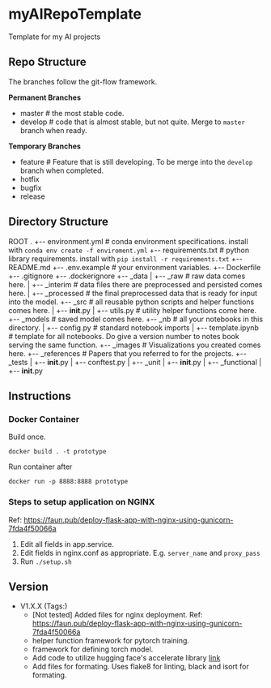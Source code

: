# myAIRepoTemplate
Template for my AI projects

## Repo Structure

The branches follow the git-flow framework.

**Permanent Branches**
- master  # the most stable code.
- develop  # code that is almost stable, but not quite. Merge to `master` branch when ready.

**Temporary Branches**
- feature  # Feature that is still developing. To be merge into the `develop` branch when completed.
- hotfix
- bugfix
- release

## Directory Structure

ROOT
.
+-- environment.yml  # conda environment specifications. install with `conda env create -f enviroment.yml`
+-- requirements.txt  # python library requirements. install with `pip install -r requirements.txt`
+-- README.md
+-- .env.example  # your environment variables.
+-- Dockerfile
+-- .gitignore
+-- .dockerignore
+-- _data
|   +-- _raw  # raw data comes here.
|   +-- _interim  # data files there are preprocessed and persisted comes here.
|   +-- _processed  # the final preprocessed data that is ready for input into the model.
+-- _src  # all reusable python scripts and helper functions comes here.
|   +-- __init__.py
|   +-- utils.py  # utility helper functions come here.
+-- _models  # saved model comes here.
+-- _nb  # all your notebooks in this directory.
|   +-- config.py  # standard notebook imports
|   +-- template.ipynb  # template for all notebooks. Do give a version number to notes book serving the same function.
+-- _images  # Visualizations you created comes here.
+-- _references  # Papers that you referred to for the projects.
+-- _tests
|   +-- __init__.py
|   +-- conftest.py
|   +-- _unit
|      +-- __init__.py
|   +-- _functional
|      +-- __init__.py

## Instructions

### Docker Container

Build once.
```
docker build . -t prototype
```

Run container after
```
docker run -p 8888:8888 prototype
```

### Steps to setup application on NGINX

Ref: https://faun.pub/deploy-flask-app-with-nginx-using-gunicorn-7fda4f50066a
1. Edit all fields in app.service.
1. Edit fields in nginx.conf as appropriate. E.g. `server_name` and `proxy_pass`
1. Run `./setup.sh`

## Version

- V1.X.X (Tags:)
    - [Not tested] Added files for nginx deployment. Ref: https://faun.pub/deploy-flask-app-with-nginx-using-gunicorn-7fda4f50066a
    - helper function framework for pytorch training.
    - framework for defining torch model.
    - Add code to utilize hugging face's accelerate library [link](https://github.com/huggingface/accelerate)
    - Add files for formating. Uses flake8  for linting, black  and isort for formating.

